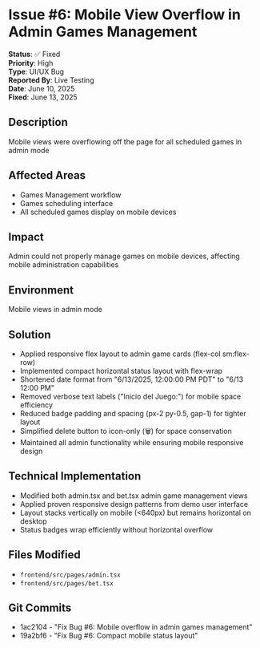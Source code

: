 # Issue #6: Mobile View Overflow in Admin Games Management

**Status**: ✅ Fixed  
**Priority**: High  
**Type**: UI/UX Bug  
**Reported By**: Live Testing  
**Date**: June 10, 2025  
**Fixed**: June 13, 2025  

## Description
Mobile views were overflowing off the page for all scheduled games in admin mode

## Affected Areas
- Games Management workflow
- Games scheduling interface  
- All scheduled games display on mobile devices

## Impact
Admin could not properly manage games on mobile devices, affecting mobile administration capabilities

## Environment
Mobile views in admin mode

## Solution
- Applied responsive flex layout to admin game cards (flex-col sm:flex-row)
- Implemented compact horizontal status layout with flex-wrap
- Shortened date format from "6/13/2025, 12:00:00 PM PDT" to "6/13 12:00 PM"
- Removed verbose text labels ("Inicio del Juego:") for mobile space efficiency
- Reduced badge padding and spacing (px-2 py-0.5, gap-1) for tighter layout
- Simplified delete button to icon-only (🗑️) for space conservation
- Maintained all admin functionality while ensuring mobile responsive design

## Technical Implementation
- Modified both admin.tsx and bet.tsx admin game management views
- Applied proven responsive design patterns from demo user interface
- Layout stacks vertically on mobile (<640px) but remains horizontal on desktop
- Status badges wrap efficiently without horizontal overflow

## Files Modified
- `frontend/src/pages/admin.tsx`
- `frontend/src/pages/bet.tsx`

## Git Commits
- 1ac2104 - "Fix Bug #6: Mobile overflow in admin games management"  
- 19a2bf6 - "Fix Bug #6: Compact mobile status layout" 